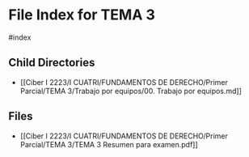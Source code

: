 # File Index for TEMA 3
#index

## Child Directories

- [[Ciber I 2223/I CUATRI/FUNDAMENTOS DE DERECHO/Primer Parcial/TEMA 3/Trabajo por equipos/00. Trabajo por equipos.md]]

## Files

- [[Ciber I 2223/I CUATRI/FUNDAMENTOS DE DERECHO/Primer Parcial/TEMA 3/TEMA 3 Resumen para examen.pdf]]
